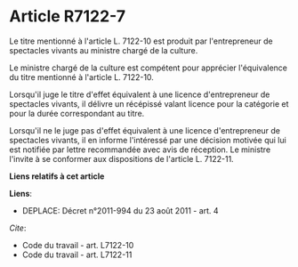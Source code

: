 # Article R7122-7

Le titre mentionné à l'article L. 7122-10 est produit par l'entrepreneur de spectacles vivants au ministre chargé de la
culture. 

Le ministre chargé de la culture est compétent pour apprécier l'équivalence du titre mentionné à l'article L. 7122-10. 

Lorsqu'il juge le titre d'effet équivalent à une licence d'entrepreneur de spectacles vivants, il délivre un récépissé valant
licence pour la catégorie et pour la durée correspondant au titre. 

Lorsqu'il ne le juge pas d'effet équivalent à une licence d'entrepreneur de spectacles vivants, il en informe l'intéressé par
une décision motivée qui lui est notifiée par lettre recommandée avec avis de réception. Le ministre l'invite à se conformer
aux dispositions de l'article L. 7122-11.

**Liens relatifs à cet article**

**Liens**:

  - DEPLACE: Décret n°2011-994 du 23 août 2011 - art. 4

_Cite_:

  - Code du travail - art. L7122-10
  - Code du travail - art. L7122-11
